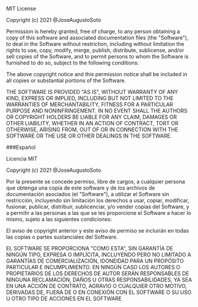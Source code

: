 MIT License

Copyright (c) 2021 @JoseAugustoSoto

Permission is hereby granted, free of charge, to any person obtaining a copy
of this software and associated documentation files (the "Software"), to deal
in the Software without restriction, including without limitation the rights
to use, copy, modify, merge, publish, distribute, sublicense, and/or sell
copies of the Software, and to permit persons to whom the Software is
furnished to do so, subject to the following conditions:

The above copyright notice and this permission notice shall be included in all
copies or substantial portions of the Software.

THE SOFTWARE IS PROVIDED "AS IS", WITHOUT WARRANTY OF ANY KIND, EXPRESS OR
IMPLIED, INCLUDING BUT NOT LIMITED TO THE WARRANTIES OF MERCHANTABILITY,
FITNESS FOR A PARTICULAR PURPOSE AND NONINFRINGEMENT. IN NO EVENT SHALL THE
AUTHORS OR COPYRIGHT HOLDERS BE LIABLE FOR ANY CLAIM, DAMAGES OR OTHER
LIABILITY, WHETHER IN AN ACTION OF CONTRACT, TORT OR OTHERWISE, ARISING FROM,
OUT OF OR IN CONNECTION WITH THE SOFTWARE OR THE USE OR OTHER DEALINGS IN THE
SOFTWARE.

###Español

Licencia MIT

Copyright (c) 2021 @JoseAugustoSoto

Por la presente se concede permiso, libre de cargos, a cualquier persona que 
obtenga una copia de este software y de los archivos de documentación asociados 
(el "Software"), a utilizar el Software sin restricción, incluyendo sin 
limitación los derechos a usar, copiar, modificar, fusionar, publicar, 
distribuir, sublicenciar, y/o vender copias del Software, y a permitir a las 
personas a las que se les proporcione el Software a hacer lo mismo, sujeto a 
las siguientes condiciones:

El aviso de copyright anterior y este aviso de permiso se incluirán en todas 
las copias o partes sustanciales del Software.

EL SOFTWARE SE PROPORCIONA "COMO ESTA", SIN GARANTÍA DE NINGÚN TIPO, EXPRESA 
O IMPLÍCITA, INCLUYENDO PERO NO LIMITADO A GARANTÍAS DE COMERCIALIZACIÓN, 
IDONEIDAD PARA UN PROPÓSITO PARTICULAR E INCUMPLIMIENTO. EN NINGÚN CASO LOS 
AUTORES O PROPIETARIOS DE LOS DERECHOS DE AUTOR SERÁN RESPONSABLES DE NINGUNA 
RECLAMACIÓN, DAÑOS U OTRAS RESPONSABILIDADES, YA SEA EN UNA ACCIÓN DE CONTRATO, 
AGRAVIO O CUALQUIER OTRO MOTIVO, DERIVADAS DE, FUERA DE O EN CONEXIÓN CON EL 
SOFTWARE O SU USO U OTRO TIPO DE ACCIONES EN EL SOFTWARE
